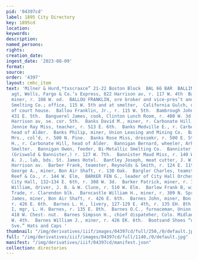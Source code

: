 ```yaml
---
pid: '04397cd'
label: 1895 City Directory
key: 1895cd
location: 
keywords: 
description: 
named_persons: 
rights: 
creation_date: 
ingest_date: '2023-08-09'
format: 
source: 
order: '4397'
layout: cmhc_item
text: 'Milner & Hurd,*txscraxce” 21-22 Boston Block  BAL 66 BAR  BALLINGER FRANK J.,
  agt, Wells, Fargo & Co.’s Express, 822 Harrison av, r. 117 W. 4th  Ballotti Frank,
  miner, r. 108 W. od.  BALLOU FRANKLIN, ore broker and vice-pres’t and gen’l mgr.  Bi-Metallic
  Smelting Co.; office, 115 W. 5th and at smelter,  California Gulch, one mile west
  of court house.  Ballou Franklin, Jr., r. 115 W. 5th.  Bambrough John, miner, r.
  431 E. 5th.  Banguerel James, cook, Clinton Lunch Room, r. 400 W. 3d.  Bank Building,
  Harrison av, se. cor. 5th.  Banks David M., miner, r. Carbonate Hill, head of Alder.  Banks
  Jennie Ray Miss, teacher, r. 513 E. 6th.  Banks Medville E., r. Carbonate Hill,
  head of Alder.  Banks Philip, miner, Union Leasing and Mining Co.  Banks Rebecca
  Mrs., col’d, r. 500 N. Pine.  Banks Rose Miss, dressmkr, r. 500 E. 5th.  Banks Willard
  H., r. Carbonate Hill, head of Alder.  Bannigan Bernard, wheeler, Arkansas Valley
  Smelter.  Bannigan Owen, feeder, Bi-Metallic Smelting Co.  Bannister Charles O.,
  (Griswold & Bannister,) r. 127 W. 7th.  Bannister Maud Miss, r. 140 W. 3d.  Bannon
  A. J., lab, bds. St. James Hotel.  Bantley Joseph, meat cutter, J. W. Hall, r. 319
  Harrison av.  Barber Frank, teamster, Reynolds & Smith, r. 124 E. 11th.  Barclay
  George A., miner, Bon Air Shaft, r. 130 Oak.  Bargler Charles, teamster, Pierce,
  Reef & Co., r. 144 W. Elm,  BARKER FEN G., leader of City Hall Orchestra and Leadville  Band,
  City Hall, 132~134 E. 6th, r. 308 W. 3d.  Barker Patrick, miner, r. 704 E. 6th.  Barklage
  William, driver, J. B. & W. Clune, r. 510 W. Elm.  Barlow Frank B, with Board of
  Trade, r. Clarendon blk.  Barncastle William H., miner, r. 309 N. Spruce.  Barnes
  James, miner, Bon Air Shaft, r. 426 E. 6th.  Barnes John, miner, Bon Air Shaft,
  r. 426 E. 6th.  Barnes L. H., livery, 127-129 E. 4th, r. 135 EH. 8th.  Barnes Orpheus
  I, mgr, L. H. Barnes, r. 135 E. 8th.  Barnes O.C., furnaceman, Union Smelter, bds.
  418 W. Chest- nut.  Barnes Simpson H., chief dispateher, Colo. Midland Ry., r. 220
  W. 4th.  Barnes William J., miner, r. 426 EK. 6th.  Bootsand Shoes “os trarrison
  Sve.” Hats and Caps '
thumbnail: "/img/derivatives/iiif/images/04397cd/full/250,/0/default.jpg"
full: "/img/derivatives/iiif/images/04397cd/full/1140,/0/default.jpg"
manifest: "/img/derivatives/iiif/04397cd/manifest.json"
collection: directories
---
```

